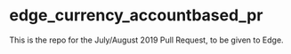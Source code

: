 # edge_currency_accountbased_pr
This is the repo for the July/August 2019 Pull Request, to be given to Edge.

